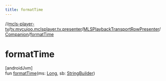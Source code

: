 ```yaml
---
title: formatTime
---
```

//[mcls-player-tv](../../../../index.html)/[tv.mycujoo.mclsplayer.tv.presenter](../../index.html)/[MLSPlaybackTransportRowPresenter](../index.html)/[Companion](index.html)/[formatTime](format-time.html)



# formatTime



[androidJvm]\
fun [formatTime](format-time.html)(ms: [Long](https://kotlinlang.org/api/latest/jvm/stdlib/kotlin/-long/index.html), sb: [StringBuilder](https://kotlinlang.org/api/latest/jvm/stdlib/kotlin.text/-string-builder/index.html))




